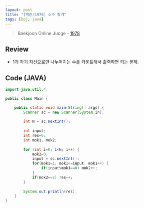 ```yaml
---
layout: post
title: "[백준/1978] 소수 찾기"
tags: [boj, java]
---
```

> Baekjoon Online Judge - [1978](https://www.acmicpc.net/problem/1978)

## Review
* 1과 자기 자신으로만 나누어지는 수를 카운트해서 출력하면 되는 문제.

## Code (JAVA)
```java
import java.util.*;

public class Main {

	public static void main(String[] args) {
		Scanner sc = new Scanner(System.in);
		
		int N = sc.nextInt();
		
		int input;
		int res=0;
		int mok1, mok2;
		
		for (int i=0; i<N; i++) {
			mok2=0;
			input = sc.nextInt();
			for(mok1=1; mok1<=input; mok1++) {
				if(input%mok1==0) mok2++;
			}
			if(mok2==2) res++;
		}
		
		System.out.println(res);
	}
}
```